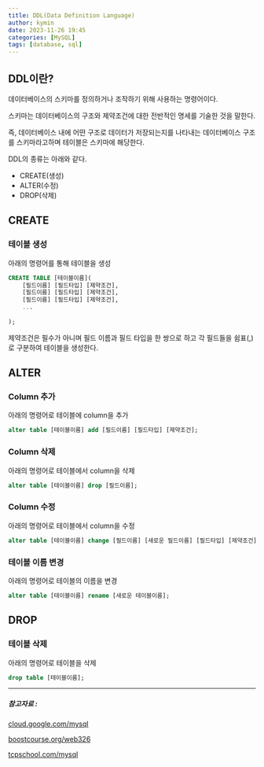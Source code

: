 ```yaml
---
title: DDL(Data Definition Language)
author: kymin
date: 2023-11-26 19:45
categories: [MySQL]
tags: [database, sql]
---
```


## DDL이란?

데이터베이스의 스키마를 정의하거나 조작하기 위해 사용하는 명령어이다.

스키마는 데이터베이스의 구조와 제약조건에 대한 전반적인 명세를 기술한 것을 말한다.

즉, 데이터베이스 내에 어떤 구조로 데이터가 저장되는지를 나타내는 데이터베이스 구조를 스키마라고하며 테이블은 스키마에 해당한다.

DDL의 종류는 아래와 같다.

- CREATE(생성)
- ALTER(수정)
- DROP(삭제)

## CREATE

### 테이블 생성

아래의 명령어를 통해 테이블을 생성

```sql
CREATE TABLE [테이블이름](
	[필드이름] [필드타입] [제약조건],
	[필드이름] [필드타입] [제약조건],
	[필드이름] [필드타입] [제약조건],
	...
	
);
```

제약조건은 필수가 아니며 필드 이름과 필드 타입을 한 쌍으로 하고 각 필드들을 쉼표(,)로 구분하여 테이블을 생성한다.

## ALTER

### Column 추가

아래의 명령어로 테이블에 column을 추가

```sql
alter table [테이블이름] add [필드이름] [필드타입] [제약조건];
```

### Column 삭제

아래의 명령어로 테이블에서 column을 삭제

```sql
alter table [테이블이름] drop [필드이름];
```

### Column 수정

아래의 명령어로 테이블에서 column을 수정

```sql
alter table [테이블이름] change [필드이름] [새로운 필드이름] [필드타입] [제약조건];
```

### 테이블 이름 변경

아래의 명령어로 테이블의 이름을 변경

```sql
alter table [테이블이름] rename [새로운 테이블이름];
```

## DROP

### 테이블 삭제

아래의 명령어로 테이블을 삭제

```sql
drop table [테이블이름];
```



-----

##### 참고자료 : 

[cloud.google.com/mysql](https://cloud.google.com/mysql?hl=ko)

[boostcourse.org/web326](https://www.boostcourse.org/web326/)

[tcpschool.com/mysql](https://tcpschool.com/mysql/mysql_basic_create)
